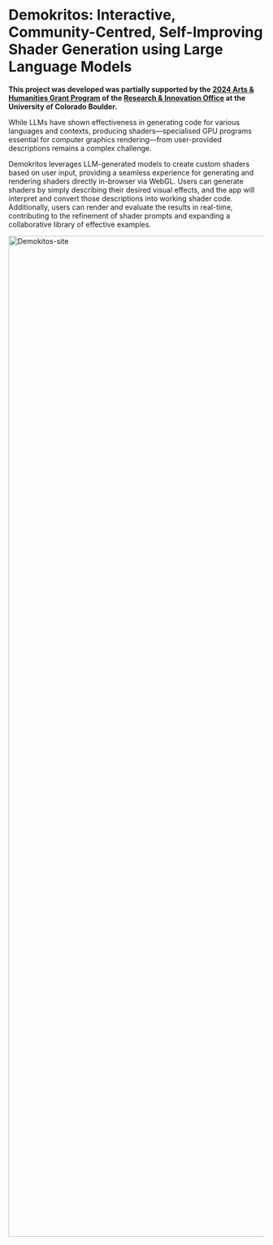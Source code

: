 
# Demokritos: Interactive, Community-Centred, Self-Improving Shader Generation using Large Language Models 

**This project was developed was partially supported by the [2024 Arts & Humanities Grant Program](https://www.colorado.edu/researchinnovation/2024/05/03/seventeen-arts-humanities-projects-receive-grants-advance-scholarship-research-and) of the [Research & Innovation Office](https://www.colorado.edu/researchinnovation/) at the University of Colorado Boulder.** 

While LLMs have shown effectiveness in generating code for various languages and contexts, producing shaders—specialised GPU programs essential for computer graphics rendering—from user-provided descriptions remains a complex challenge. 

Demokritos leverages LLM-generated models to create custom shaders based on user input, providing a seamless experience for generating and rendering shaders directly in-browser via WebGL. Users can generate shaders by simply describing their desired visual effects, and the app will interpret and convert those descriptions into working shader code. Additionally, users can render and evaluate the results in real-time, contributing to the refinement of shader prompts and expanding a collaborative library of effective examples.

<img width="3324" height="1971" alt="Demokitos-site" src="https://github.com/user-attachments/assets/2ca11a64-9249-4081-962c-cf22803b2a5f" />


